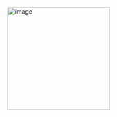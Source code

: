 <img width="239" alt="image" src="https://github.com/user-attachments/assets/fb2a41f9-1d57-40e0-8115-d0e09d026cd7">
